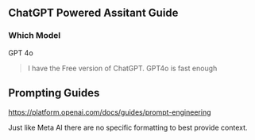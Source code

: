 ## ChatGPT Powered Assitant Guide

### Which Model

GPT 4o

> I have the Free version of ChatGPT.  GPT4o is fast enough

## Prompting Guides

https://platform.openai.com/docs/guides/prompt-engineering

Just like Meta AI there are no specific formatting to best provide context.